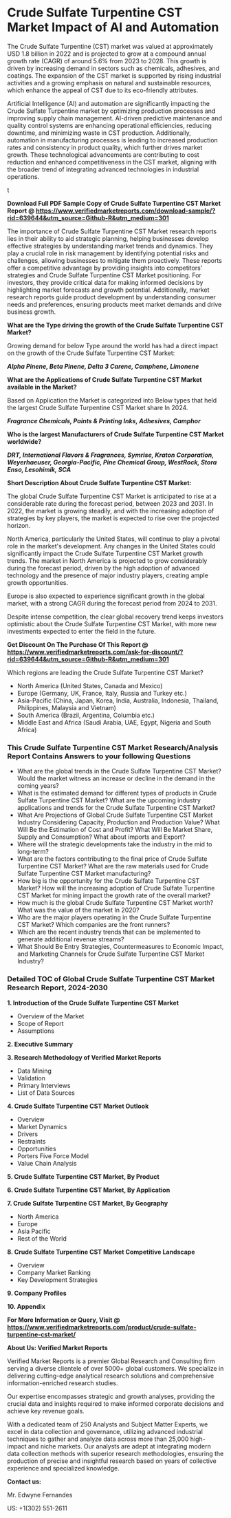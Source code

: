 <meta name="title" content="Global Crude Sulfate Turpentine CST Market Impact of AI and Automation"><meta name="description" content="The Crude Sulfate Turpentine (CST) market was valued at approximately USD 1.8 billion in 2022 and is projected to grow at a compound annual growth rate (CAGR) of aroun"><meta name="title" content="Crude Sulfate Turpentine CST Market Size, Share, Scope, Trends, Growth, Opportunities, Analysis, Forecast"><h1>Crude Sulfate Turpentine CST Market Impact of AI and Automation</h1><p>The Crude Sulfate Turpentine (CST) market was valued at approximately USD 1.8 billion in 2022 and is projected to grow at a compound annual growth rate (CAGR) of around 5.6% from 2023 to 2028. This growth is driven by increasing demand in sectors such as chemicals, adhesives, and coatings. The expansion of the CST market is supported by rising industrial activities and a growing emphasis on natural and sustainable resources, which enhance the appeal of CST due to its eco-friendly attributes.</p><p>Artificial Intelligence (AI) and automation are significantly impacting the Crude Sulfate Turpentine market by optimizing production processes and improving supply chain management. AI-driven predictive maintenance and quality control systems are enhancing operational efficiencies, reducing downtime, and minimizing waste in CST production. Additionally, automation in manufacturing processes is leading to increased production rates and consistency in product quality, which further drives market growth. These technological advancements are contributing to cost reduction and enhanced competitiveness in the CST market, aligning with the broader trend of integrating advanced technologies in industrial operations.</p>t</p><p id="" class=""><strong>Download Full PDF Sample Copy of Crude Sulfate Turpentine CST Market Report @ <a href="https://www.verifiedmarketreports.com/download-sample/?rid=639644&utm_source=Github-R&utm_medium=301" target="_blank">https://www.verifiedmarketreports.com/download-sample/?rid=639644&utm_source=Github-R&utm_medium=301</a></strong></p><p>The importance of&nbsp;Crude Sulfate Turpentine CST Market research reports lies in their ability to aid strategic planning, helping businesses develop effective strategies by understanding market trends and dynamics. They play a crucial role in risk management by identifying potential risks and challenges, allowing businesses to mitigate them proactively. These reports offer a competitive advantage by providing insights into competitors' strategies and Crude Sulfate Turpentine CST Market positioning. For investors, they provide critical data for making informed decisions by highlighting market forecasts and growth potential. Additionally, market research reports guide product development by understanding consumer needs and preferences, ensuring products meet market demands and drive business growth.</p><p><strong>What are the&nbsp;Type driving the growth of the Crude Sulfate Turpentine CST Market?</strong></p><p id="" class="">Growing demand for below Type around the world has had a direct impact on the growth of the Crude Sulfate Turpentine CST Market:</p><em><strong>Alpha Pinene, Beta Pinene, Delta 3 Carene, Camphene, Limonene</strong></em></p><strong>What are the&nbsp;Applications&nbsp;of Crude Sulfate Turpentine CST Market available in the Market?</strong></p><p id="" class="">Based on Application the Market is categorized into Below types that held the largest Crude Sulfate Turpentine CST Market share In 2024.</p><em><strong>Fragrance Chemicals, Paints & Printing Inks, Adhesives, Camphor</strong></em></p><strong>Who is the largest Manufacturers of Crude Sulfate Turpentine CST Market worldwide?</strong></p><p><em><strong>DRT, International Flavors & Fragrances, Symrise, Kraton Corporation, Weyerhaeuser, Georgia-Pacific, Pine Chemical Group, WestRock, Stora Enso, Lesohimik, SCA</strong></em></p><p id="" class=""><strong>Short Description About Crude Sulfate Turpentine CST Market:</strong></p><p>The global Crude Sulfate Turpentine CST Market is anticipated to rise at a considerable rate during the forecast period, between 2023 and 2031. In 2022, the market is growing steadily, and with the increasing adoption of strategies by key players, the market is expected to rise over the projected horizon.</p><p>North America, particularly the United States, will continue to play a pivotal role in the market's development. Any changes in the United States could significantly impact the Crude Sulfate Turpentine CST Market growth trends. The market in North America is projected to grow considerably during the forecast period, driven by the high adoption of advanced technology and the presence of major industry players, creating ample growth opportunities.</p><p>Europe is also expected to experience significant growth in the global market, with a strong CAGR during the forecast period from 2024 to 2031.</p><p>Despite intense competition, the clear global recovery trend keeps investors optimistic about the Crude Sulfate Turpentine CST Market, with more new investments expected to enter the field in the future.</p><p id="" class=""><strong>Get Discount On The Purchase Of This Report @ <a href="https://www.verifiedmarketreports.com/ask-for-discount/?rid=639644&utm_source=Github-R&utm_medium=301" target="_blank">https://www.verifiedmarketreports.com/ask-for-discount/?rid=639644&utm_source=Github-R&utm_medium=301</a></strong></p>Which regions are leading the Crude Sulfate Turpentine CST Market?</p><ul><li>North America (United States, Canada and Mexico)</li><li>Europe (Germany, UK, France, Italy, Russia and Turkey etc.)</li><li>Asia-Pacific (China, Japan, Korea, India, Australia, Indonesia, Thailand, Philippines, Malaysia and Vietnam)</li><li>South America (Brazil, Argentina, Columbia etc.)</li><li>Middle East and Africa (Saudi Arabia, UAE, Egypt, Nigeria and South Africa)</li></ul><h3 id="" class="">This Crude Sulfate Turpentine CST Market Research/Analysis Report Contains Answers to your following Questions</h3><ul><li>What are the global trends in the Crude Sulfate Turpentine CST Market? Would the market witness an increase or decline in the demand in the coming years?</li><li>What is the estimated demand for different types of products in Crude Sulfate Turpentine CST Market? What are the upcoming industry applications and trends for the Crude Sulfate Turpentine CST Market?</li><li>What Are Projections of Global Crude Sulfate Turpentine CST Market Industry Considering Capacity, Production and Production Value? What Will Be the Estimation of Cost and Profit? What Will Be Market Share, Supply and Consumption? What about imports and Export?</li><li>Where will the strategic developments take the industry in the mid to long-term?</li><li>What are the factors contributing to the final price of Crude Sulfate Turpentine CST Market? What are the raw materials used for Crude Sulfate Turpentine CST Market manufacturing?</li><li>How big is the opportunity for the Crude Sulfate Turpentine CST Market? How will the increasing adoption of Crude Sulfate Turpentine CST Market for mining impact the growth rate of the overall market?</li><li>How much is the global Crude Sulfate Turpentine CST Market worth? What was the value of the market In 2020?</li><li>Who are the major players operating in the Crude Sulfate Turpentine CST Market? Which companies are the front runners?</li><li>Which are the recent industry trends that can be implemented to generate additional revenue streams?</li><li>What Should Be Entry Strategies, Countermeasures to Economic Impact, and Marketing Channels for Crude Sulfate Turpentine CST Market Industry?</li></ul><h3 id="" class="">Detailed TOC of Global Crude Sulfate Turpentine CST Market Research Report, 2024-2030</h3><p id="" class=""><strong>1. Introduction of the Crude Sulfate Turpentine CST Market</strong></p><ul><li>Overview of the Market</li><li>Scope of Report</li><li>Assumptions</li></ul><p id="" class=""><strong>2. Executive Summary</strong></p><p id="" class=""><strong>3. Research Methodology of Verified Market Reports</strong></p><ul><li>Data Mining</li><li>Validation</li><li>Primary Interviews</li><li>List of Data Sources</li></ul><p id="" class=""><strong>4. Crude Sulfate Turpentine CST Market Outlook</strong></p><ul><li>Overview</li><li>Market Dynamics</li><li>Drivers</li><li>Restraints</li><li>Opportunities</li><li>Porters Five Force Model</li><li>Value Chain Analysis</li></ul><p id="" class=""><strong>5. Crude Sulfate Turpentine CST Market, By Product</strong></p><p id="" class=""><strong>6. Crude Sulfate Turpentine CST Market, By Application</strong></p><p id="" class=""><strong>7. Crude Sulfate Turpentine CST Market, By Geography</strong></p><ul><li>North America</li><li>Europe</li><li>Asia Pacific</li><li>Rest of the World</li></ul><p id="" class=""><strong>8. Crude Sulfate Turpentine CST Market Competitive Landscape</strong></p><ul><li>Overview</li><li>Company Market Ranking</li><li>Key Development Strategies</li></ul><p id="" class=""><strong>9. Company Profiles</strong></p><p id="" class=""><strong>10. Appendix</strong></p><p id="" class=""><strong>For More Information or Query, Visit @ <a href="https://www.verifiedmarketreports.com/product/crude-sulfate-turpentine-cst-market/" target="_blank">https://www.verifiedmarketreports.com/product/crude-sulfate-turpentine-cst-market/</a></strong></p><p id="" class=""><strong>About Us: Verified Market Reports</strong></p><p id="" class="">Verified Market Reports is a premier Global Research and Consulting firm serving a diverse clientele of over 5000+ global customers. We specialize in delivering cutting-edge analytical research solutions and comprehensive information-enriched research studies.</p><p id="" class="">Our expertise encompasses strategic and growth analyses, providing the crucial data and insights required to make informed corporate decisions and achieve key revenue goals.</p><p id="" class="">With a dedicated team of 250 Analysts and Subject Matter Experts, we excel in data collection and governance, utilizing advanced industrial techniques to gather and analyze data across more than 25,000 high-impact and niche markets. Our analysts are adept at integrating modern data collection methods with superior research methodologies, ensuring the production of precise and insightful research based on years of collective experience and specialized knowledge.</p><p id="" class=""><strong>Contact us:</strong></p><p id="" class="">Mr. Edwyne Fernandes</p><p id="" class="">US: +1(302) 551-2611</p>